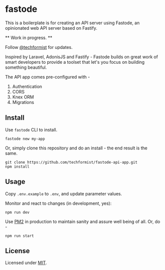 # fastode

This is a boilerplate is for creating an API server using Fastode, an opinionated web API server based on Fastify.

** Work in progress. **

Follow [@techformist](https://twitter.com/techformist) for updates.

Inspired by Laravel, AdonisJS and Fastify - Fastode builds on great work of smart developers to provide a toolset that let's you focus on building something beautiful.

The API app comes pre-configured with -

1. Authentication
2. CORS
3. Knex ORM
4. Migrations

## Install

Use `fastode` CLI to install.

```
fastode new my-app
```

Or, simply clone this repository and do an install - the end result is the same.

```
git clone https://github.com/techformist/fastode-api-app.git
npm install
```

## Usage

Copy `.env.example` to `.env`, and update parameter values.

Monitor and react to changes (in development, yes):

```
npm run dev
```

Use [PM2](https://www.npmjs.com/package/pm2) in production to maintain sanity and assure well being of all. Or, do -

```
npm run start
```

## License

Licensed under [MIT](https://github.com/techformist/fastode-api-app/blob/master/LICENSE).
